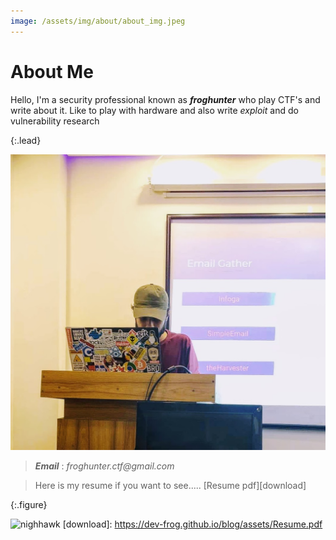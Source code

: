 ```yaml
---
image: /assets/img/about/about_img.jpeg
---
```


# About Me

Hello, I'm a security professional known as ***froghunter*** who play CTF's and write about it. Like to play with hardware and also write *exploit* and do vulnerability research 


{:.lead}

![Screenshot](/assets/img/about/about_img.jpeg)


>***Email*** : _froghunter.ctf@gmail.com_

> Here is my resume if you want to see..... [Resume pdf][download]
   

{:.figure}




![nighhawk](https://i.ibb.co/L1zjzrc/from222.png)
[download]: https://dev-frog.github.io/blog/assets/Resume.pdf

